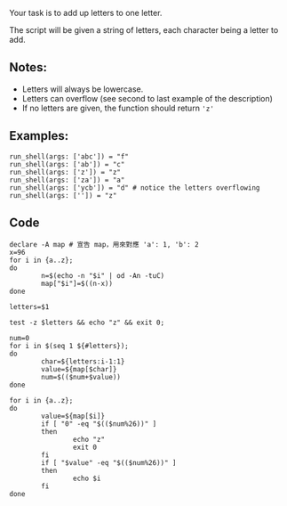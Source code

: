 Your task is to add up letters to one letter.

The script will be given a string of letters, each character being a letter to add.

## Notes:
- Letters will always be lowercase.
- Letters can overflow (see second to last example of the description)
- If no letters are given, the function should return `'z'`

## Examples:

```shell
run_shell(args: ['abc']) = "f"
run_shell(args: ['ab']) = "c"
run_shell(args: ['z']) = "z"
run_shell(args: ['za']) = "a"
run_shell(args: ['ycb']) = "d" # notice the letters overflowing
run_shell(args: ['']) = "z"
```

##  Code
```shell
declare -A map # 宣告 map，用來對應 'a': 1, 'b': 2
x=96
for i in {a..z};
do
        n=$(echo -n "$i" | od -An -tuC)
        map["$i"]=$((n-x))
done

letters=$1

test -z $letters && echo "z" && exit 0;

num=0
for i in $(seq 1 ${#letters});
do
        char=${letters:i-1:1}
        value=${map[$char]}
        num=$(($num+$value))
done

for i in {a..z};
do
        value=${map[$i]}
        if [ "0" -eq "$(($num%26))" ]
        then
                echo "z"
                exit 0
        fi
        if [ "$value" -eq "$(($num%26))" ]
        then
                echo $i
        fi
done
```
